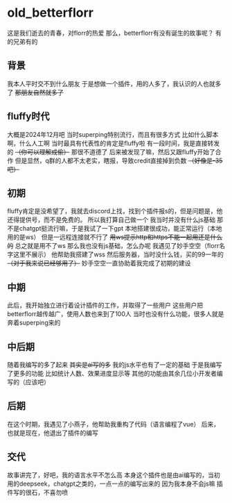 # old_betterflorr
这是我们逝去的青春，对florr的热爱
那么，betterflorr有没有诞生的故事呢？
有的兄弟有的

## 背景
我本人平时交不到什么朋友
于是想做一个插件，用的人多了，我认识的人也就多了
~~那朋友自然就多了~~

## fluffy时代
大概是2024年12月吧
当时superping特别流行，而且有很多方式
比如什么脚本啊，什么人工啊
当时最具有代表性的肯定是fluffy啦
有一段时间，我是直接转发的 ~~（你可以理解成偷）~~
那很不道德了
后来被发现了嘛，然后又跟fluffy开始了合作
但是显然，q群的人都不太老实，瞎报，导致credit直接掉到负数 ~~（好像是-35吧）~~

## 初期
fluffy肯定是没希望了，我就去discord上找，找到个插件报s的，但是问题是，他还得提供号，而不是免费的。
所以我打算自己做一个
我当时并没有什么js基础
那不是chatgpt挺流行嘛，于是我试了一下gpt
本地搭建很成功，能正常运行（本地用的是ws）
但是一远程连接就不行了 ~~用ws提示http和https不能一起用还是什么的~~
总之就是用不了ws
那么我也没有js基础，怎么办呢
我遇见了妙手空空（florr名字这里不展示）
他帮助我搭建了wss
然后服务器，当时没什么钱，买的99一年的 ~~（对于我来说已经够用了）~~
妙手空空一直协助着我完成了初期的建设

## 中期
此后，我开始独立进行着设计插件的工作，并取得了一些用户
这些用户把betterflorr越传越广，使用人数也来到了100人
当时也没有什么功能，很多人就是奔着superping来的

## 中后期
随着我编写的多了起来 ~~其实是ai写的多~~
我的js水平也有了一定的基础
于是我编写了更多的功能
比如统计人数、效果进度显示等
其他的功能由其余几位小开发者编写的（应该吧）

## 后期
在这个时期，我遇见了小燕子，他帮助我重构了代码（语言编程了vue）
后来，也就是现在，他退出了插件的编写

## 交代
故事讲完了，好吧，我的语言水平不怎么高
本身这个插件也是由ai编写的，当初用的deepseek，chatgpt之类的，一点一点的编写出来的
因为我本身不会js嘛
插件写的很石，不喜勿喷
